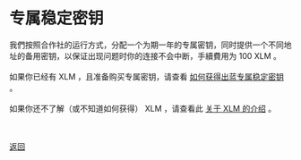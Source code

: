 # 专属稳定密钥

我們按照合作社的运行方式，分配一个为期一年的专属密钥，同时提供一个不同地址的备用密钥，以保证出现问题时你的连接不会中断，手續費用为 100 XLM 。
<br><br>
如果你已经有 XLM ，且准备购买专属密钥，请查看 <a href="pay.html">如何获得出蓝专属稳定密钥</a> 。
<br><br>
如果你还不了解（或不知道如何获得） XLM ，请查看此 <a href="xlm.html">关于 XLM 的介绍</a> 。



<br><br><a href="testkey.html">返回</a>
